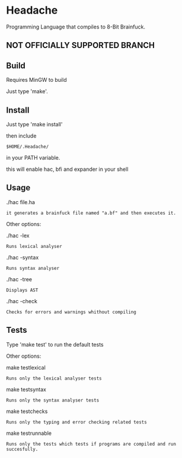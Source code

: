 # Headache
Programming Language that compiles to 8-Bit Brainfuck.

## NOT OFFICIALLY SUPPORTED BRANCH


## Build

Requires MinGW to build

Just type 'make'.

## Install

Just type 'make install'

then include 
		
	$HOME/.Headache/ 

in your PATH variable.

this will enable hac, bfi and expander in your shell 

## Usage

./hac file.ha

	it generates a brainfuck file named "a.bf" and then executes it.

Other options:

./hac -lex
	
	Runs lexical analyser

./hac -syntax
	
	Runs syntax analyser

./hac -tree
	
	Displays AST

./hac -check
	
	Checks for errors and warnings whithout compiling

## Tests

Type 'make test' to run the default tests

Other options:

make testlexical
	
	Runs only the lexical analyser tests

make testsyntax
	
	Runs only the syntax analyser tests

make testchecks
	
	Runs only the typing and error checking related tests

make testrunnable
	
	Runs only the tests which tests if programs are compiled and run succesfully.




